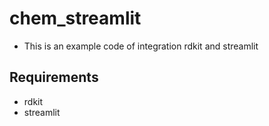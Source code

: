 # chem_streamlit

- This is an example code of integration rdkit and streamlit

## Requirements

- rdkit
- streamlit

## 
